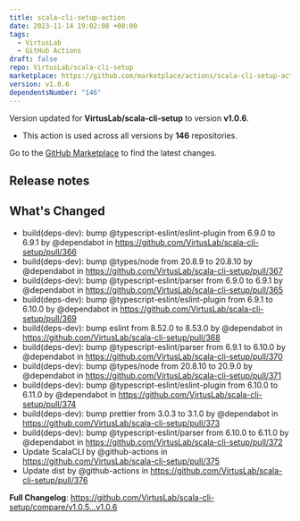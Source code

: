 ```yaml
---
title: scala-cli-setup-action
date: 2023-11-14 19:02:08 +00:00
tags:
  - VirtusLab
  - GitHub Actions
draft: false
repo: VirtusLab/scala-cli-setup
marketplace: https://github.com/marketplace/actions/scala-cli-setup-action
version: v1.0.6
dependentsNumber: "146"
---
```



Version updated for **VirtusLab/scala-cli-setup** to version **v1.0.6**.
- This action is used across all versions by **146** repositories.

Go to the [GitHub Marketplace](https://github.com/marketplace/actions/scala-cli-setup-action) to find the latest changes.

## Release notes

## What's Changed
* build(deps-dev): bump @typescript-eslint/eslint-plugin from 6.9.0 to 6.9.1 by @dependabot in https://github.com/VirtusLab/scala-cli-setup/pull/366
* build(deps-dev): bump @types/node from 20.8.9 to 20.8.10 by @dependabot in https://github.com/VirtusLab/scala-cli-setup/pull/367
* build(deps-dev): bump @typescript-eslint/parser from 6.9.0 to 6.9.1 by @dependabot in https://github.com/VirtusLab/scala-cli-setup/pull/365
* build(deps-dev): bump @typescript-eslint/eslint-plugin from 6.9.1 to 6.10.0 by @dependabot in https://github.com/VirtusLab/scala-cli-setup/pull/369
* build(deps-dev): bump eslint from 8.52.0 to 8.53.0 by @dependabot in https://github.com/VirtusLab/scala-cli-setup/pull/368
* build(deps-dev): bump @typescript-eslint/parser from 6.9.1 to 6.10.0 by @dependabot in https://github.com/VirtusLab/scala-cli-setup/pull/370
* build(deps-dev): bump @types/node from 20.8.10 to 20.9.0 by @dependabot in https://github.com/VirtusLab/scala-cli-setup/pull/371
* build(deps-dev): bump @typescript-eslint/eslint-plugin from 6.10.0 to 6.11.0 by @dependabot in https://github.com/VirtusLab/scala-cli-setup/pull/374
* build(deps-dev): bump prettier from 3.0.3 to 3.1.0 by @dependabot in https://github.com/VirtusLab/scala-cli-setup/pull/373
* build(deps-dev): bump @typescript-eslint/parser from 6.10.0 to 6.11.0 by @dependabot in https://github.com/VirtusLab/scala-cli-setup/pull/372
* Update ScalaCLI by @github-actions in https://github.com/VirtusLab/scala-cli-setup/pull/375
* Update dist by @github-actions in https://github.com/VirtusLab/scala-cli-setup/pull/376


**Full Changelog**: https://github.com/VirtusLab/scala-cli-setup/compare/v1.0.5...v1.0.6
